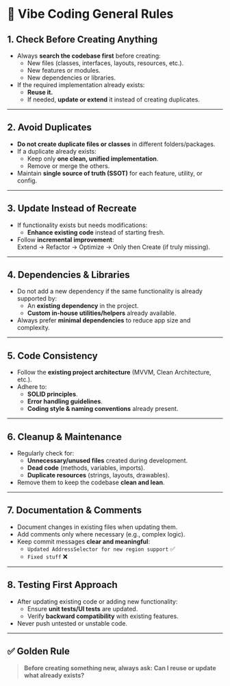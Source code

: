 # 📌 Vibe Coding General Rules

## 1. **Check Before Creating Anything**
- Always **search the codebase first** before creating:
  - New files (classes, interfaces, layouts, resources, etc.).
  - New features or modules.
  - New dependencies or libraries.
- If the required implementation already exists:
  - **Reuse it.**
  - If needed, **update or extend** it instead of creating duplicates.

---

## 2. **Avoid Duplicates**
- **Do not create duplicate files or classes** in different folders/packages.
- If a duplicate already exists:
  - Keep only **one clean, unified implementation**.
  - Remove or merge the others.
- Maintain **single source of truth (SSOT)** for each feature, utility, or config.

---

## 3. **Update Instead of Recreate**
- If functionality exists but needs modifications:
  - **Enhance existing code** instead of starting fresh.
- Follow **incremental improvement**:  
  Extend → Refactor → Optimize → Only then Create (if truly missing).

---

## 4. **Dependencies & Libraries**
- Do not add a new dependency if the same functionality is already supported by:
  - An **existing dependency** in the project.
  - **Custom in-house utilities/helpers** already available.
- Always prefer **minimal dependencies** to reduce app size and complexity.

---

## 5. **Code Consistency**
- Follow the **existing project architecture** (MVVM, Clean Architecture, etc.).
- Adhere to:
  - **SOLID principles**.
  - **Error handling guidelines**.
  - **Coding style & naming conventions** already present.

---

## 6. **Cleanup & Maintenance**
- Regularly check for:
  - **Unnecessary/unused files** created during development.
  - **Dead code** (methods, variables, imports).
  - **Duplicate resources** (strings, layouts, drawables).
- Remove them to keep the codebase **clean and lean**.

---

## 7. **Documentation & Comments**
- Document changes in existing files when updating them.
- Add comments only where necessary (e.g., complex logic).
- Keep commit messages **clear and meaningful**:
  - `Updated AddressSelector for new region support` ✅
  - `Fixed stuff` ❌

---

## 8. **Testing First Approach**
- After updating existing code or adding new functionality:
  - Ensure **unit tests/UI tests** are updated.
  - Verify **backward compatibility** with existing features.
- Never push untested or unstable code.

---

## ✅ Golden Rule
> **Before creating something new, always ask: Can I reuse or update what already exists?**

